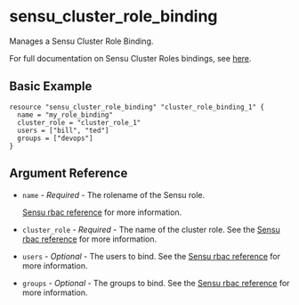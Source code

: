 # sensu_cluster_role_binding

Manages a Sensu Cluster Role Binding.

For full documentation on Sensu Cluster Roles bindings, see [here](https://docs.sensu.io/sensu-go/5.0/reference/rbac/#role-bindings-and-cluster-role-bindings).

## Basic Example

```hcl
resource "sensu_cluster_role_binding" "cluster_role_binding_1" {
  name = "my_role_binding"
  cluster_role = "cluster_role_1"
  users = ["bill", "ted"]
  groups = ["devops"]
}
```

## Argument Reference

* `name` - *Required* - The rolename of the Sensu role.

  [Sensu rbac reference](https://docs.sensu.io/sensu-go/5.0/reference/rbac/#role-bindings-and-cluster-role-bindings) for more information.

* `cluster_role` - *Required* - The name of the cluster role. See the [Sensu rbac reference](https://docs.sensu.io/sensu-go/5.0/reference/rbac/#role-bindings-and-cluster-role-bindings) for more information.

* `users` - *Optional* - The users to bind. See the [Sensu rbac reference](https://docs.sensu.io/sensu-go/5.0/reference/rbac/#role-bindings-and-cluster-role-bindings) for more information.

* `groups` - *Optional* - The groups to bind. See the [Sensu rbac reference](https://docs.sensu.io/sensu-go/5.0/reference/rbac/#role-bindings-and-cluster-role-bindings) for more information.
